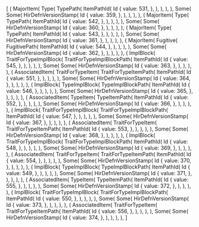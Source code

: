 [
    (
        MajorItem(
            Type(
                TypePath(
                    ItemPathId(
                        Id {
                            value: 531,
                        },
                    ),
                ),
            ),
        ),
        Some(
            Some(
                HirDefnVersionStamp(
                    Id {
                        value: 359,
                    },
                ),
            ),
        ),
    ),
    (
        MajorItem(
            Type(
                TypePath(
                    ItemPathId(
                        Id {
                            value: 542,
                        },
                    ),
                ),
            ),
        ),
        Some(
            Some(
                HirDefnVersionStamp(
                    Id {
                        value: 360,
                    },
                ),
            ),
        ),
    ),
    (
        MajorItem(
            Type(
                TypePath(
                    ItemPathId(
                        Id {
                            value: 543,
                        },
                    ),
                ),
            ),
        ),
        Some(
            Some(
                HirDefnVersionStamp(
                    Id {
                        value: 361,
                    },
                ),
            ),
        ),
    ),
    (
        MajorItem(
            Fugitive(
                FugitivePath(
                    ItemPathId(
                        Id {
                            value: 544,
                        },
                    ),
                ),
            ),
        ),
        Some(
            Some(
                HirDefnVersionStamp(
                    Id {
                        value: 362,
                    },
                ),
            ),
        ),
    ),
    (
        ImplBlock(
            TraitForTypeImplBlock(
                TraitForTypeImplBlockPath(
                    ItemPathId(
                        Id {
                            value: 545,
                        },
                    ),
                ),
            ),
        ),
        Some(
            Some(
                HirDefnVersionStamp(
                    Id {
                        value: 363,
                    },
                ),
            ),
        ),
    ),
    (
        AssociatedItem(
            TraitForTypeItem(
                TraitForTypeItemPath(
                    ItemPathId(
                        Id {
                            value: 551,
                        },
                    ),
                ),
            ),
        ),
        Some(
            Some(
                HirDefnVersionStamp(
                    Id {
                        value: 364,
                    },
                ),
            ),
        ),
    ),
    (
        ImplBlock(
            TypeImplBlock(
                TypeImplBlockPath(
                    ItemPathId(
                        Id {
                            value: 546,
                        },
                    ),
                ),
            ),
        ),
        Some(
            Some(
                HirDefnVersionStamp(
                    Id {
                        value: 365,
                    },
                ),
            ),
        ),
    ),
    (
        AssociatedItem(
            TypeItem(
                TypeItemPath(
                    ItemPathId(
                        Id {
                            value: 552,
                        },
                    ),
                ),
            ),
        ),
        Some(
            Some(
                HirDefnVersionStamp(
                    Id {
                        value: 366,
                    },
                ),
            ),
        ),
    ),
    (
        ImplBlock(
            TraitForTypeImplBlock(
                TraitForTypeImplBlockPath(
                    ItemPathId(
                        Id {
                            value: 547,
                        },
                    ),
                ),
            ),
        ),
        Some(
            Some(
                HirDefnVersionStamp(
                    Id {
                        value: 367,
                    },
                ),
            ),
        ),
    ),
    (
        AssociatedItem(
            TraitForTypeItem(
                TraitForTypeItemPath(
                    ItemPathId(
                        Id {
                            value: 553,
                        },
                    ),
                ),
            ),
        ),
        Some(
            Some(
                HirDefnVersionStamp(
                    Id {
                        value: 368,
                    },
                ),
            ),
        ),
    ),
    (
        ImplBlock(
            TraitForTypeImplBlock(
                TraitForTypeImplBlockPath(
                    ItemPathId(
                        Id {
                            value: 548,
                        },
                    ),
                ),
            ),
        ),
        Some(
            Some(
                HirDefnVersionStamp(
                    Id {
                        value: 369,
                    },
                ),
            ),
        ),
    ),
    (
        AssociatedItem(
            TraitForTypeItem(
                TraitForTypeItemPath(
                    ItemPathId(
                        Id {
                            value: 554,
                        },
                    ),
                ),
            ),
        ),
        Some(
            Some(
                HirDefnVersionStamp(
                    Id {
                        value: 370,
                    },
                ),
            ),
        ),
    ),
    (
        ImplBlock(
            TypeImplBlock(
                TypeImplBlockPath(
                    ItemPathId(
                        Id {
                            value: 549,
                        },
                    ),
                ),
            ),
        ),
        Some(
            Some(
                HirDefnVersionStamp(
                    Id {
                        value: 371,
                    },
                ),
            ),
        ),
    ),
    (
        AssociatedItem(
            TypeItem(
                TypeItemPath(
                    ItemPathId(
                        Id {
                            value: 555,
                        },
                    ),
                ),
            ),
        ),
        Some(
            Some(
                HirDefnVersionStamp(
                    Id {
                        value: 372,
                    },
                ),
            ),
        ),
    ),
    (
        ImplBlock(
            TraitForTypeImplBlock(
                TraitForTypeImplBlockPath(
                    ItemPathId(
                        Id {
                            value: 550,
                        },
                    ),
                ),
            ),
        ),
        Some(
            Some(
                HirDefnVersionStamp(
                    Id {
                        value: 373,
                    },
                ),
            ),
        ),
    ),
    (
        AssociatedItem(
            TraitForTypeItem(
                TraitForTypeItemPath(
                    ItemPathId(
                        Id {
                            value: 556,
                        },
                    ),
                ),
            ),
        ),
        Some(
            Some(
                HirDefnVersionStamp(
                    Id {
                        value: 374,
                    },
                ),
            ),
        ),
    ),
]